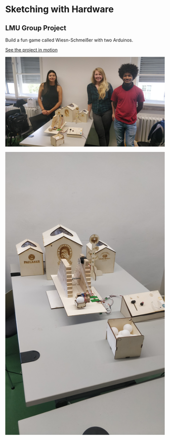 # Sketching with Hardware

## LMU Group Project
Build a fun game called Wiesn-Schmeißer with two Arduinos.

[See the project in motion](https://youtu.be/K45SGXjvSLg)

![Team](group-pic.jpg)

![Project](project-pic.jpg)